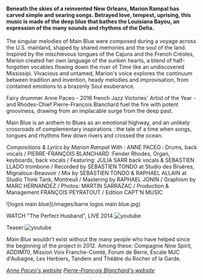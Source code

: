 #### Beneath the skies of a reinvented New Orleans, Marion Rampal has carved simple and searing songs. Betrayed love, tempest, uprising, this music is made of the deep blue that bathes the Louisiana Bayou, an expression of the many sounds and rhythms of the Delta.

The singular melodies of Main Blue were composed during a voyage across the U.S. mainland, shaped by shared memories and the soul of the land. Inspired by the mischievous tongues of the Cajuns and the French Créoles, Marion created her own language of the sunken hearts, a blend of half-forgotten vocables flowing down the river of Time like an undiscovered Mississipi. Vivacious and untamed, Marion's voice explores the continuum between tradition and invention, heady melodies and improvisation, from contained emotions to a brazenly Soul exuberance. 

Fairy drummer  Anne Paceo - 2016 french Jazz Victories' Artist of the Year - and Rhodes-Chief Pierre-François Blanchard fuel the fire with potent grooviness, drawing from an implacable surge from the deep past. 

Main Blue is an anthem to Blues as an emotional highway, and an unlikely crossroads of complementary inspirations : the tale of a time when songs, tongues and rhythms flew down rivers and crossed the ocean. 


*Compositions & Lyrics by Marion Rampal* 
With :
ANNE PACEO : Drums, back vocals / PIERRE-FRANÇOIS BLANCHARD :Fender Rhodes, Organ, keyboards, back vocals / Featuring: JULIA SARR back vocals & SEBASTIEN LLADO trombone / Recorded by SEBASTIEN TONDO at Studio des Bruères, Mignaloux-Beauvoir / Mix by SEBASTIEN TONDO & RAPHAEL ALLAIN at Studio Think Tank, Montreuil / Mastering by RAPHAEL JONIN  / Graphism by MARC HERNANDEZ / Photos: MARTIN SARRAZAC / Production & Management FRANÇOIS PEYRATOUT / Edition CAPT'N MUSIC

![logos main blue](/images/barre logos main blue.jpg)

WATCH "The Perfect Husband", LIVE 2014
![youtube](https://www.youtube.com/watch?v=mWCdSFWrqH8)

Teaser:![youtube](https://www.youtube.com/watch?v=sIorOkrRm9Q)

*Main Blue* wouldn't exist without the many people who have helped since the beginning of the project in 2012. Among these: Compagnie Nine Spirit, ADDIM70, Mission Voix Franche-Comté, Forum de Berre, Escale MJC d'Aubagne, Les Herbiers, Tandem and Théâtre du Rocher of la Garde. 

[*Anne Paceo's website*](http://www.annepaceo.com)
[*Pierre-François Blanchard's website*](http://www.pierrefrancoisblanchard.com)

